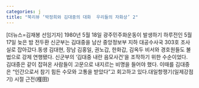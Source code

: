 ```yaml
---
categories: j
title: "북리뷰 ‘박정희와 김대중의 대화  우리들의 자화상’ 2"
---
```

[더뉴스=김재봉 선임기자] 1980년 5월 18일 광주민주화운동이 발생하기 하루전인 5월 17일 늦은 밤 전두환 신군부는 김대중을 남산 중앙정보부 지하 대공수사국 303호 조사실로 잡아갔다.동생 김대현, 장남 김홍일, 권노갑, 한화갑, 김옥두 비서와 경호원들도 불법으로 강제 연행됐다. 신군부의 ‘김대중 내란 음모사건’을 조작하기 위한 수순이었다. 김대중은 같이 잡혀온 사람들이 고문으로 내지르는 비명을 들어야 했다. 이때를 김대중은 “인간으로서 참기 힘든 수모와 고통을 받았다”고 회고하고 있다.대일항쟁기(일제강점기) 시절 근전(槿田)